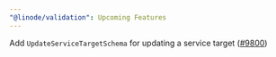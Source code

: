 ```yaml
---
"@linode/validation": Upcoming Features
---
```


Add `UpdateServiceTargetSchema` for updating a service target ([#9800](https://github.com/linode/manager/pull/9800))
